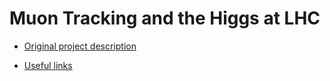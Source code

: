 Muon Tracking and the Higgs at LHC
==================================

* [Original project description](description.md)

* [Useful links](links.md)